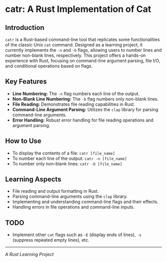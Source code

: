 # catr: A Rust Implementation of Cat

## Introduction

`catr` is a Rust-based command-line tool that replicates some functionalities of the classic Unix `cat` command. Designed as a learning project, it currently implements the `-n` and `-b` flags, allowing users to number lines and number non-blank lines, respectively. This project offers a hands-on experience with Rust, focusing on command-line argument parsing, file I/O, and conditional operations based on flags.

## Key Features

- **Line Numbering:** The `-n` flag numbers each line of the output.
- **Non-Blank Line Numbering:** The `-b` flag numbers only non-blank lines.
- **File Reading:** Demonstrates file reading capabilities in Rust.
- **Command-Line Argument Parsing:** Utilizes the `clap` library for parsing command-line arguments.
- **Error Handling:** Robust error handling for file reading operations and argument parsing.

## How to Use

- To display the contents of a file: `catr [file_name]`
- To number each line of the output: `catr -n [file_name]`
- To number only non-blank lines: `catr -b [file_name]`

## Learning Aspects

- File reading and output formatting in Rust.
- Parsing command-line arguments using the `clap` library.
- Implementing and understanding command-line flags and their effects.
- Handling errors in file operations and command-line inputs.

## TODO

- Implement other `cat` flags such as `-E` (display ends of lines), `-s` (suppress repeated empty lines), etc.

---

_A Rust Learning Project_
